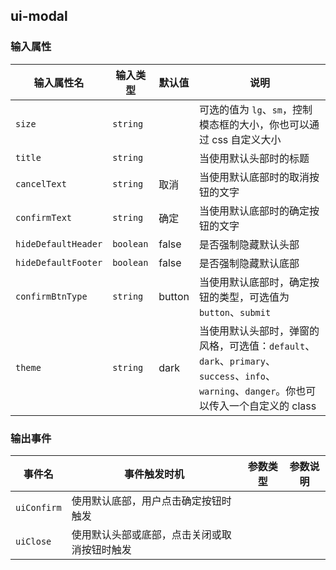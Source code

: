 <h2 uiAnchor id="ui-modal">ui-modal</h2>
<h3 uiAnchor id="输入属性">输入属性</h3>

| 输入属性名 | 输入类型  | 默认值 |说明    |
| --        | --        | -- |--        |
| `size`      | `string`   | |可选的值为 `lg`、`sm`，控制模态框的大小，你也可以通过 css 自定义大小 |
| `title`      | `string`   | |当使用默认头部时的标题 |
| `cancelText`      | `string`   | 取消 | 当使用默认底部时的取消按钮的文字 |
| `confirmText`      | `string`   | 确定 | 当使用默认底部时的确定按钮的文字 |
| `hideDefaultHeader`      | `boolean`   | false | 是否强制隐藏默认头部 |
| `hideDefaultFooter`      | `boolean`   | false | 是否强制隐藏默认底部 |
| `confirmBtnType`      | `string`   | button | 当使用默认底部时，确定按钮的类型，可选值为 `button`、`submit` |
| `theme`      | `string`   | dark | 当使用默认头部时，弹窗的风格，可选值：`default`、`dark`、`primary`、`success`、`info`、`warning`、`danger`。你也可以传入一个自定义的 class |

<h3 uiAnchor id="输出事件">输出事件</h3>

| 事件名         | 事件触发时机 | 参数类型              | 参数说明    |
| --             | --          | --                   | --          |
| `uiConfirm`   | 使用默认底部，用户点击确定按钮时触发 |      |  |
| `uiClose`        | 使用默认头部或底部，点击关闭或取消按钮时触发 |  |  |

